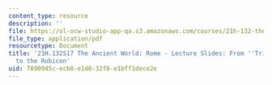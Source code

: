 ```yaml
---
content_type: resource
description: ''
file: https://ol-ocw-studio-app-qa.s3.amazonaws.com/courses/21h-132-the-ancient-world-rome-spring-2017/7890945cecb8e1d032f8e1bff1dece2e_MIT21H_132S17_Triumvirate.pdf
file_type: application/pdf
resourcetype: Document
title: '21H.132S17 The Ancient World: Rome - Lecture Slides: From ''Triumvirate''
  to the Rubicon'
uid: 7890945c-ecb8-e1d0-32f8-e1bff1dece2e
---
```

